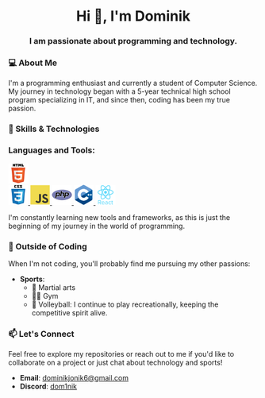 <h1 align="center">Hi 👋, I'm Dominik</h1>
<h3 align="center">I am passionate about programming and technology.</h3>

### 💻 About Me
I'm a programming enthusiast and currently a student of Computer Science. My journey in technology began with a 5-year technical high school program specializing in IT, and since then, coding has been my true passion.

### 🌟 Skills & Technologies
<h3 align="left">Languages and Tools:</h3>
<p align="left">
  <a href="https://www.w3schools.com/html/" target="_blank" rel="noreferrer"> 
    <img src="https://raw.githubusercontent.com/devicons/devicon/master/icons/html5/html5-original-wordmark.svg" alt="HTML" width="40" height="40"/> 
  </a> <br>
  <a href="https://www.w3schools.com/css/" target="_blank" rel="noreferrer"> 
    <img src="https://raw.githubusercontent.com/devicons/devicon/master/icons/css3/css3-original-wordmark.svg" alt="CSS" width="40" height="40"/> 
  </a> 
  <a href="https://developer.mozilla.org/en-US/docs/Web/JavaScript" target="_blank" rel="noreferrer"> 
    <img src="https://raw.githubusercontent.com/devicons/devicon/master/icons/javascript/javascript-original.svg" alt="JavaScript" width="40" height="40"/> 
  </a> 
  <a href="https://www.php.net" target="_blank" rel="noreferrer"> 
    <img src="https://raw.githubusercontent.com/devicons/devicon/master/icons/php/php-original.svg" alt="PHP" width="40" height="40"/> 
  </a> 
  <a href="https://www.w3schools.com/cpp/" target="_blank" rel="noreferrer"> 
    <img src="https://raw.githubusercontent.com/devicons/devicon/master/icons/cplusplus/cplusplus-original.svg" alt="C++" width="40" height="40"/> 
  </a>
  <a href="https://reactjs.org/" target="_blank" rel="noreferrer"> 
    <img src="https://raw.githubusercontent.com/devicons/devicon/master/icons/react/react-original-wordmark.svg" alt="React" width="40" height="40"/> 
  </a>
</p>


I'm constantly learning new tools and frameworks, as this is just the beginning of my journey in the world of programming.

### 🏐 Outside of Coding
When I'm not coding, you'll probably find me pursuing my other passions:
- **Sports**: 
  - 🥊 Martial arts
  - 🏋️‍♂️ Gym
  - 🏐 Volleyball: I continue to play recreationally, keeping the competitive spirit alive.

### 📫 Let's Connect
Feel free to explore my repositories or reach out to me if you'd like to collaborate on a project or just chat about technology and sports!

- **Email**: <a href="mailto:dominikjonik6@gmail.com">dominikjonik6@gmail.com</a>  
- **Discord**: <a href="https://discord.com">dom1nik</a>

